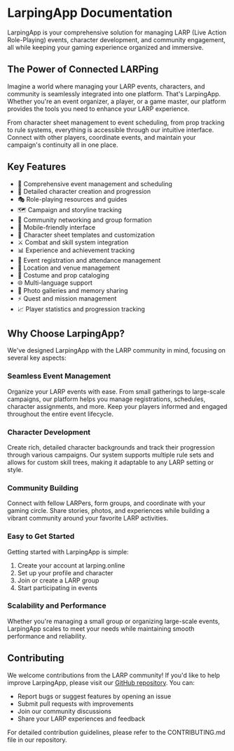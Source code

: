# LarpingApp Documentation

LarpingApp is your comprehensive solution for managing LARP (Live Action Role-Playing) events, character development, and community engagement, all while keeping your gaming experience organized and immersive.

## The Power of Connected LARPing

Imagine a world where managing your LARP events, characters, and community is seamlessly integrated into one platform. That's LarpingApp. Whether you're an event organizer, a player, or a game master, our platform provides the tools you need to enhance your LARP experience.

From character sheet management to event scheduling, from prop tracking to rule systems, everything is accessible through our intuitive interface. Connect with other players, coordinate events, and maintain your campaign's continuity all in one place.

## Key Features

- 📅 Comprehensive event management and scheduling
- 👤 Detailed character creation and progression
- 🎭 Role-playing resources and guides
- 🗺️ Campaign and storyline tracking
- 🤝 Community networking and group formation
- 📱 Mobile-friendly interface
- 📝 Character sheet templates and customization
- ⚔️ Combat and skill system integration
- 📊 Experience and achievement tracking
- 🎪 Event registration and attendance management
- 🏰 Location and venue management
- 🎨 Costume and prop cataloging
- 🌐 Multi-language support
- 📸 Photo galleries and memory sharing
- ⚡ Quest and mission management
- 📈 Player statistics and progression tracking

## Why Choose LarpingApp?

We've designed LarpingApp with the LARP community in mind, focusing on several key aspects:

### Seamless Event Management
Organize your LARP events with ease. From small gatherings to large-scale campaigns, our platform helps you manage registrations, schedules, character assignments, and more. Keep your players informed and engaged throughout the entire event lifecycle.

### Character Development
Create rich, detailed character backgrounds and track their progression through various campaigns. Our system supports multiple rule sets and allows for custom skill trees, making it adaptable to any LARP setting or style.

### Community Building
Connect with fellow LARPers, form groups, and coordinate with your gaming circle. Share stories, photos, and experiences while building a vibrant community around your favorite LARP activities.

### Easy to Get Started
Getting started with LarpingApp is simple:

1. Create your account at larping.online
2. Set up your profile and character
3. Join or create a LARP group
4. Start participating in events

### Scalability and Performance
Whether you're managing a small group or organizing large-scale events, LarpingApp scales to meet your needs while maintaining smooth performance and reliability.

## Contributing

We welcome contributions from the LARP community! If you'd like to help improve LarpingApp, please visit our [GitHub repository](https://github.com/conductionnl/larpingapp). You can:

- Report bugs or suggest features by opening an issue
- Submit pull requests with improvements
- Join our community discussions
- Share your LARP experiences and feedback

For detailed contribution guidelines, please refer to the CONTRIBUTING.md file in our repository.
